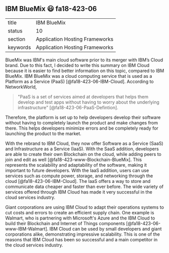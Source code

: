 ## IBM BlueMix :smiley: fa18-423-06

|          |                                |
| -------- | ------------------------------ |
| title    | IBM BlueMix                    | 
| status   | 10                             |
| section  | Application Hosting Frameworks |
| keywords | Application Hosting Frameworks |

BlueMix was IBM's main cloud software prior to its merger with IBM’s Cloud brand. Due to this fact, I decided to write this summary on IBM Cloud because it is easier to find better information on this topic, compared to IBM BlueMix. IBM BlueMix was a cloud computing service that is used as a Platform as a Service (PaaS) [@fa18-423-06-IBM-Cloud]. According to NetworkWorld, 

> "PaaS is a set of services aimed at developers that helps them develop and test apps without 
> having to worry about the underlying infrastructure" [@fa18-423-06-PaaS-Defintion]. 

Therefore, the platform is set up to help developers develop their software without having to completely launch the product and make changes from there. This helps developers minimize errors and be completely ready for launching the product to the market.

With the rebrand to IBM Cloud, they now offer Software as a Service (SaaS) and Infrastructure as a Service (IaaS). With the SaaS addition, developers are able to create their own Blockchain on the cloud, while adding peers to join and edit as well [@fa18-423-www-Blockchain-BlueMix]. This represents the scalability and adaptability of the software, making it important to future developers. With the IaaS addition, users can use services such as compute power, storage, and networking through the cloud [@fa18-423-06-IBM-Cloud]. The IaaS offers a way to store and communicate data cheaper and faster than ever before. The wide variety of services offered through IBM Cloud has made it very successful in the cloud services industry.

Giant corporations are using IBM Cloud to adapt their operations systems to cut costs and errors to create an efficient supply chain. One example is Walmart, who is partnering with Microsoft's Azure and the IBM Cloud to build their Blockchain and Internet of Things components [@fa18-423-06-www-IBM-Walmart]. IBM Cloud can be used by small developers and giant corporations alike, demonstrating impressive scalability. This is one of the reasons that IBM Cloud has been so successful and a main competitor in the cloud services industry.




